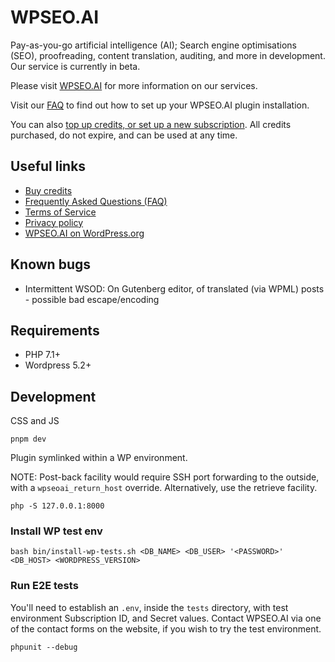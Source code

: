 # WPSEO.AI
Pay-as-you-go artificial intelligence (AI); Search engine optimisations (SEO), proofreading, content translation, auditing, and more in development. Our service is currently in beta.

Please visit [WPSEO.AI](https://wpseo.ai) for more information on our services.

Visit our [FAQ](https://wpseo.ai/faq.html) to find out how to set up your WPSEO.AI plugin installation.

You can also [top up credits, or set up a new subscription](https://wpseo.ai/subscription-top-up-credits.html). All credits purchased, do not expire, and can be used at any time.

## Useful links
- [Buy credits](https://wpseo.ai/subscription-top-up-credits.html)
- [Frequently Asked Questions (FAQ)](https://wpseo.ai/faq.html)
- [Terms of Service](https://wpseo.ai/terms-of-service.html)
- [Privacy policy](https://wpseo.ai/privacy-policy.html)
- [WPSEO.AI on WordPress.org](https://wordpress.org/plugins/search/ai-seo-wp/)

## Known bugs
- Intermittent WSOD: On Gutenberg editor, of translated (via WPML) posts - possible bad escape/encoding

## Requirements
- PHP 7.1+
- Wordpress 5.2+

## Development
CSS and JS

`pnpm dev`

Plugin symlinked within a WP environment. 

NOTE: Post-back facility would require SSH port forwarding to the outside, with a `wpseoai_return_host` override. Alternatively, use the retrieve facility.

`php -S 127.0.0.1:8000`

### Install WP test env
`bash bin/install-wp-tests.sh <DB_NAME> <DB_USER> '<PASSWORD>' <DB_HOST> <WORDPRESS_VERSION>`

### Run E2E tests
You'll need to establish an `.env`, inside the `tests` directory, with test environment Subscription ID, and Secret values. Contact WPSEO.AI via one of the contact forms on the website, if you wish to try the test environment.

`phpunit --debug`
